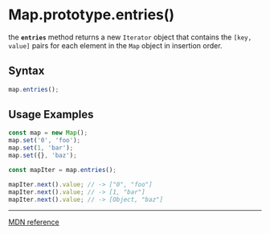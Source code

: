 # Map.prototype.entries()

the **`entries`** method returns a new `Iterator` object that contains the `[key, value]` pairs for each element in the `Map` object in insertion order.

## Syntax

```js
map.entries();
```

## Usage Examples

```js
const map = new Map();
map.set('0', 'foo');
map.set(1, 'bar');
map.set({}, 'baz');

const mapIter = map.entries();

mapIter.next().value; // -> ["0", "foo"]
mapIter.next().value; // -> [1, "bar"]
mapIter.next().value; // -> [Object, "baz"]
```

---

[MDN reference](https://developer.mozilla.org/en-US/docs/Web/JavaScript/Reference/Global_Objects/Map/entries)
